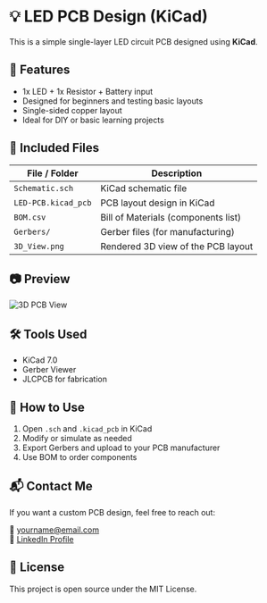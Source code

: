 
# 💡 LED PCB Design (KiCad)

This is a simple single-layer LED circuit PCB designed using **KiCad**.

## 🔧 Features
- 1x LED + 1x Resistor + Battery input
- Designed for beginners and testing basic layouts
- Single-sided copper layout
- Ideal for DIY or basic learning projects

## 📁 Included Files

| File / Folder       | Description                          |
|---------------------|--------------------------------------|
| `Schematic.sch`     | KiCad schematic file                 |
| `LED-PCB.kicad_pcb` | PCB layout design in KiCad           |
| `BOM.csv`           | Bill of Materials (components list)  |
| `Gerbers/`          | Gerber files (for manufacturing)     |
| `3D_View.png`       | Rendered 3D view of the PCB layout   |

## 📷 Preview

![3D PCB View](3D_View.png)

## 🛠 Tools Used
- KiCad 7.0
- Gerber Viewer
- JLCPCB for fabrication

## 🚀 How to Use
1. Open `.sch` and `.kicad_pcb` in KiCad
2. Modify or simulate as needed
3. Export Gerbers and upload to your PCB manufacturer
4. Use BOM to order components

## 📬 Contact Me
If you want a custom PCB design, feel free to reach out:

📧 yourname@email.com  
🔗 [LinkedIn Profile](https://linkedin.com/in/yourname)

## 🪪 License
This project is open source under the MIT License.

